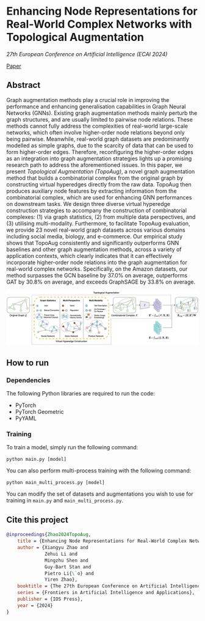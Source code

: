 # Enhancing Node Representations for Real-World Complex Networks with Topological Augmentation

*27th European Conference on Artificial Intelligence (ECAI 2024)*

[Paper](https://arxiv.org/abs/2402.13033)

## Abstract

Graph augmentation methods play a crucial role in improving the performance and enhancing generalisation capabilities in Graph Neural Networks (GNNs). Existing graph augmentation methods mainly perturb the graph structures, and are usually limited to pairwise node relations. These methods cannot fully address the complexities of real-world large-scale networks, which often involve higher-order node relations beyond only being pairwise. Meanwhile, real-world graph datasets are predominantly modelled as simple graphs, due to the scarcity of data that can be used to form higher-order edges. Therefore, reconfiguring the higher-order edges as an integration into graph augmentation strategies lights up a promising research path to address the aforementioned issues. In this paper, we present *Topological Augmentation (TopoAug)*, a novel graph augmentation method that builds a combinatorial complex from the original graph by constructing virtual hyperedges directly from the raw data. TopoAug then produces auxiliary node features by extracting information from the combinatorial complex, which are used for enhancing GNN performances on downstream tasks. We design three diverse virtual hyperedge construction strategies to accompany the construction of combinatorial complexes: (1) via graph statistics, (2) from multiple data perspectives, and (3) utilising multi-modality. Furthermore, to facilitate TopoAug evaluation, we provide 23 novel real-world graph datasets across various domains including social media, biology, and e-commerce. Our empirical study shows that TopoAug consistently and significantly outperforms GNN baselines and other graph augmentation methods, across a variety of application contexts, which clearly indicates that it can effectively incorporate higher-order node relations into the graph augmentation for real-world complex networks. Specifically, on the Amazon datasets, our method surpasses the GCN baseline by 37.0% on average, outperforms GAT by 30.8% on average, and exceeds GraphSAGE by 33.8% on average.

![](./.TopoAug-architecture.png)

## How to run

### Dependencies

The following Python libraries are required to run the code:

* PyTorch
* PyTorch Geometric
* PyYAML

### Training

To train a model, simply run the following command:

    python main.py [model]

You can also perform multi-process training with the following command:

    python main_multi_process.py [model]

You can modify the set of datasets and augmentations you wish to use for training in `main.py` and `main_multi_process.py`.
    
## Cite this project

```bibtex
@inproceedings{Zhao2024TopoAug,
    title = {Enhancing Node Representations for Real-World Complex Networks with Topological Augmentation},
    author = {Xiangyu Zhao and 
              Zehui Li and 
              Mingzhu Shen and
              Guy-Bart Stan and
              Pietro Li{\`o} and
              Yiren Zhao},
    booktitle = {The 27th European Conference on Artificial Intelligence (ECAI 2024)},
    series = {Frontiers in Artificial Intelligence and Applications},
    publisher = {IOS Press},
    year = {2024}
}
```
